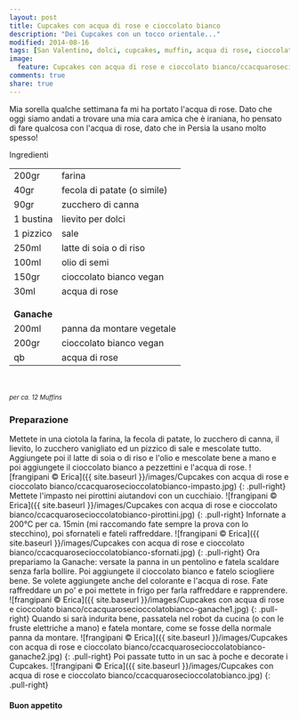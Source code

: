 ```yaml
---
layout: post
title: Cupcakes con acqua di rose e cioccolato bianco
description: "Dei Cupcakes con un tocco orientale..."
modified: 2014-08-16
tags: [San Valentino, dolci, cupcakes, muffin, acqua di rose, cioccolato bianco, vegan]
image:
  feature: Cupcakes con acqua di rose e cioccolato bianco/ccacquarosecioccolatobianco-header.jpg
comments: true
share: true
---
```


Mia sorella qualche settimana fa mi ha portato l'acqua di rose. Dato che oggi siamo andati a trovare una mia cara amica che è iraniana, ho pensato di fare qualcosa con l'acqua di rose, dato che in Persia la usano molto spesso!


<div class="ingredients">
  <div class="ingredients-title">Ingredienti</div>
  <table>
    <tbody>
      <tr>
        <td>200gr</td>
        <td>farina</td>
      </tr>
      <tr>
        <td>40gr</td>
        <td>fecola di patate (o simile)</td>
      </tr>
      <tr>
        <td>90gr</td>
        <td>zucchero di canna</td>
      </tr>
      <tr>
        <td>1 bustina</td>
        <td>lievito per dolci</td>
      </tr>
      <tr>
        <td>1 pizzico</td>
        <td>sale</td>
      </tr>
      <tr>
        <td>250ml</td>
        <td>latte di soia o di riso</td>
      </tr>
      <tr>
        <td>100ml</td>
        <td>olio di semi</td>
      </tr>
      <tr>
        <td>150gr</td>
        <td>cioccolato bianco vegan</td>
      </tr>
      <tr>
        <td>30ml</td>
        <td>acqua di rose</td>
      </tr>
      <tr style="height: 15px;"></tr>
      <tr>          
        <td colspan="2"><b>Ganache</b></td>
      </tr>
      <tr>
        <td>200ml</td>
        <td>panna da montare vegetale</td>
      </tr>
      <tr>
        <td>200gr</td>
        <td>cioccolato bianco vegan</td>
      </tr>
      <tr>
        <td>qb</td>
        <td>acqua di rose</td>
      </tr>
    </tbody>
  </table>
  <br></br>
   <i class="pull-right" style="font-size: 80%;">per ca. 12 Muffins</i>
</div>


<h3>
  <font color="grey">
    <i class="icon-cogs"></i>
  </font> Preparazione
</h3>

Mettete in una ciotola la farina, la fecola di patate, lo zucchero di canna, il lievito, lo zucchero vanigliato ed un pizzico di sale e mescolate tutto.
Aggiungete poi il latte di soia o di riso e l'olio e mescolate bene a mano e poi aggiungete il cioccolato bianco a pezzettini e l'acqua di rose.
![frangipani © Erica]({{ site.baseurl }}/images/Cupcakes con acqua di rose e cioccolato bianco/ccacquarosecioccolatobianco-impasto.jpg)
{: .pull-right}
Mettete l'impasto nei pirottini aiutandovi con un cucchiaio. 
![frangipani © Erica]({{ site.baseurl }}/images/Cupcakes con acqua di rose e cioccolato bianco/ccacquarosecioccolatobianco-pirottini.jpg)
{: .pull-right}
Infornate a 200°C per ca. 15min (mi raccomando fate sempre la prova con lo stecchino), poi sfornateli e fateli raffreddare.
![frangipani © Erica]({{ site.baseurl }}/images/Cupcakes con acqua di rose e cioccolato bianco/ccacquarosecioccolatobianco-sfornati.jpg)
{: .pull-right}
Ora prepariamo la Ganache: versate la panna in un pentolino e fatela scaldare senza farla bollire. Poi aggiungete il cioccolato bianco e fatelo sciogliere bene. Se volete aggiungete anche del colorante e l'acqua di rose. Fate raffreddare un po' e poi mettete in frigo per farla raffreddare e rapprendere.
![frangipani © Erica]({{ site.baseurl }}/images/Cupcakes con acqua di rose e cioccolato bianco/ccacquarosecioccolatobianco-ganache1.jpg)
{: .pull-right}
Quando si sarà indurita bene, passatela nel robot da cucina (o con le fruste elettriche a mano) e fatela montare, come se fosse della normale panna da montare.
![frangipani © Erica]({{ site.baseurl }}/images/Cupcakes con acqua di rose e cioccolato bianco/ccacquarosecioccolatobianco-ganache2.jpg)
{: .pull-right}
Poi passate tutto in un sac à poche e decorate i Cupcakes.
![frangipani © Erica]({{ site.baseurl }}/images/Cupcakes con acqua di rose e cioccolato bianco/ccacquarosecioccolatobianco.jpg)
{: .pull-right}


<h4>Buon appetito
  <font color="red">
    <i class="icon-smile"></i>
  </font>
</h4>
